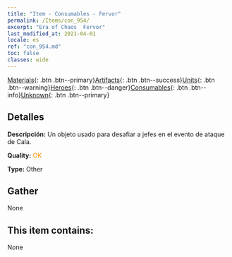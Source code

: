 ```yaml
---
title: "Item - Consumables - Fervor"
permalink: /Items/con_954/
excerpt: "Era of Chaos  Fervor"
last_modified_at: 2021-04-01
locale: es
ref: "con_954.md"
toc: false
classes: wide
---
```

 [Materials](/es/Items/){: .btn .btn--primary}[Artifacts](/es/Items/Artifacts/){: .btn .btn--success}[Units](/es/Items/Units/){: .btn .btn--warning}[Heroes](/es/Items/Heroes/){: .btn .btn--danger}[Consumables](/es/Items/Consumables/){: .btn .btn--info}[Unknown](/es/Items/Unknown/){: .btn .btn--primary}

## Detalles
 **Descripción:** Un objeto usado para desafiar a jefes en el evento de ataque de Cala.

 **Quality:** <span style="color: #FF8C00">OK</span>

 **Type:** Other

## Gather

  None

## This item contains:

  None

